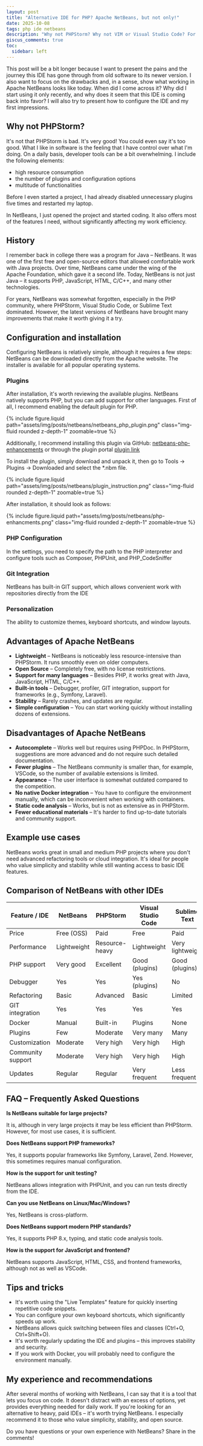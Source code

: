 ```yaml
---
layout: post
title: "Alternative IDE for PHP? Apache NetBeans, but not only!"
date: 2025-10-08
tags: php ide netbeans
description: "Why not PHPStorm? Why not VIM or Visual Studio Code? For some time, I have been looking for a tool that is not overloaded with features, yet useful and powerful enough to make everyday work easier."
giscus_comments: true
toc:
  sidebar: left
---
```


This post will be a bit longer because I want to present the pains and the journey this IDE has gone through from old software to its newer version. I also want to focus on the drawbacks and, in a sense, show what working in Apache NetBeans looks like today. When did I come across it? Why did I start using it only recently, and why does it seem that this IDE is coming back into favor? I will also try to present how to configure the IDE and my first impressions.

## Why not PHPStorm?

It's not that PHPStorm is bad. It's very good! You could even say it's too good. What I like in software is the feeling that I have control over what I'm doing. On a daily basis, developer tools can be a bit overwhelming. I include the following elements:

- high resource consumption
- the number of plugins and configuration options
- multitude of functionalities

Before I even started a project, I had already disabled unnecessary plugins five times and restarted my laptop.

In NetBeans, I just opened the project and started coding. It also offers most of the features I need, without significantly affecting my work efficiency.

## History

I remember back in college there was a program for Java – NetBeans. It was one of the first free and open-source editors that allowed comfortable work with Java projects. Over time, NetBeans came under the wing of the Apache Foundation, which gave it a second life. Today, NetBeans is not just Java – it supports PHP, JavaScript, HTML, C/C++, and many other technologies.

For years, NetBeans was somewhat forgotten, especially in the PHP community, where PHPStorm, Visual Studio Code, or Sublime Text dominated. However, the latest versions of NetBeans have brought many improvements that make it worth giving it a try.

## Configuration and installation

Configuring NetBeans is relatively simple, although it requires a few steps:
NetBeans can be downloaded directly from the Apache website. The installer is available for all popular operating systems.

### Plugins

After installation, it's worth reviewing the available plugins. NetBeans natively supports PHP, but you can add support for other languages.
First of all, I recommend enabling the default plugin for PHP.

{% include figure.liquid path="assets/img/posts/netbeans/netbeans_php_plugin.png" class="img-fluid rounded z-depth-1"  zoomable=true %}

Additionally, I recommend installing this plugin via GitHub: [netbeans-php-enhancements](https://github.com/junichi11/netbeans-php-enhancements/releases)
or through the plugin portal [plugin link](https://plugins.netbeans.apache.org/catalogue/?id=29)

To install the plugin, simply download and unpack it, then go to Tools -> Plugins -> Downloaded and select the \*.nbm file.

{% include figure.liquid path="assets/img/posts/netbeans/plugin_instruction.png" class="img-fluid rounded z-depth-1"  zoomable=true %}

After installation, it should look as follows:

{% include figure.liquid path="assets/img/posts/netbeans/php-enhancments.png" class="img-fluid rounded z-depth-1"  zoomable=true %}

### PHP Configuration

In the settings, you need to specify the path to the PHP interpreter and configure tools such as Composer, PHPUnit, and PHP_CodeSniffer

### Git Integration

NetBeans has built-in GIT support, which allows convenient work with repositories directly from the IDE

### Personalization

The ability to customize themes, keyboard shortcuts, and window layouts.

## Advantages of Apache NetBeans

- **Lightweight** – NetBeans is noticeably less resource-intensive than PHPStorm. It runs smoothly even on older computers.
- **Open Source** – Completely free, with no license restrictions.
- **Support for many languages** – Besides PHP, it works great with Java, JavaScript, HTML, C/C++.
- **Built-in tools** – Debugger, profiler, GIT integration, support for frameworks (e.g., Symfony, Laravel).
- **Stability** – Rarely crashes, and updates are regular.
- **Simple configuration** – You can start working quickly without installing dozens of extensions.

## Disadvantages of Apache NetBeans

- **Autocomplete** – Works well but requires using PHPDoc. In PHPStorm, suggestions are more advanced and do not require such detailed documentation.
- **Fewer plugins** – The NetBeans community is smaller than, for example, VSCode, so the number of available extensions is limited.
- **Appearance** – The user interface is somewhat outdated compared to the competition.
- **No native Docker integration** – You have to configure the environment manually, which can be inconvenient when working with containers.
- **Static code analysis** – Works, but is not as extensive as in PHPStorm.
- **Fewer educational materials** – It's harder to find up-to-date tutorials and community support.

## Example use cases

NetBeans works great in small and medium PHP projects where you don't need advanced refactoring tools or cloud integration. It's ideal for people who value simplicity and stability while still wanting access to basic IDE features.

## Comparison of NetBeans with other IDEs

| Feature / IDE     | NetBeans    | PHPStorm       | Visual Studio Code | Sublime Text     |
| ----------------- | ----------- | -------------- | ------------------ | ---------------- |
| Price             | Free (OSS)  | Paid           | Free               | Paid             |
| Performance       | Lightweight | Resource-heavy | Lightweight        | Very lightweight |
| PHP support       | Very good   | Excellent      | Good (plugins)     | Good (plugins)   |
| Debugger          | Yes         | Yes            | Yes (plugins)      | No               |
| Refactoring       | Basic       | Advanced       | Basic              | Limited          |
| GIT integration   | Yes         | Yes            | Yes                | Yes              |
| Docker            | Manual      | Built-in       | Plugins            | None             |
| Plugins           | Few         | Moderate       | Very many          | Many             |
| Customization     | Moderate    | Very high      | Very high          | High             |
| Community support | Moderate    | Very high      | Very high          | High             |
| Updates           | Regular     | Regular        | Very frequent      | Less frequent    |

## FAQ – Frequently Asked Questions

**Is NetBeans suitable for large projects?**

It is, although in very large projects it may be less efficient than PHPStorm. However, for most use cases, it is sufficient.

**Does NetBeans support PHP frameworks?**

Yes, it supports popular frameworks like Symfony, Laravel, Zend. However, this sometimes requires manual configuration.

**How is the support for unit testing?**

NetBeans allows integration with PHPUnit, and you can run tests directly from the IDE.

**Can you use NetBeans on Linux/Mac/Windows?**

Yes, NetBeans is cross-platform.

**Does NetBeans support modern PHP standards?**

Yes, it supports PHP 8.x, typing, and static code analysis tools.

**How is the support for JavaScript and frontend?**

NetBeans supports JavaScript, HTML, CSS, and frontend frameworks, although not as well as VSCode.

## Tips and tricks

- It's worth using the "Live Templates" feature for quickly inserting repetitive code snippets.
- You can configure your own keyboard shortcuts, which significantly speeds up work.
- NetBeans allows quick switching between files and classes (Ctrl+O, Ctrl+Shift+O).
- It's worth regularly updating the IDE and plugins – this improves stability and security.
- If you work with Docker, you will probably need to configure the environment manually.

## My experience and recommendations

After several months of working with NetBeans, I can say that it is a tool that lets you focus on code. It doesn't distract with an excess of options, yet provides everything needed for daily work. If you're looking for an alternative to heavy, paid IDEs – it's worth trying NetBeans. I especially recommend it to those who value simplicity, stability, and open source.

Do you have questions or your own experience with NetBeans? Share in the comments!
